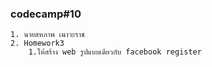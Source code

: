 ### codecamp#10
    1. นายสหภาพ เนาวะราช
    2. Homework3 
        1.ให้สร้าง web รูปแบบเดียวกับ facebook register